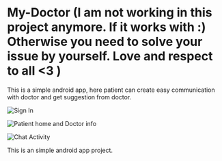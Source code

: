 # My-Doctor (I am not working in this project anymore. If it works with :) Otherwise you need to solve your issue by yourself. Love and respect to all <3 )


This is a simple android app, here patient can create easy communication with doctor and get suggestion from doctor.

![Sign In](https://firebasestorage.googleapis.com/v0/b/mydoctorfinal.appspot.com/o/screenshot%2Fmy_doc_git_one.jpg?alt=media&token=59d923db-7be7-4961-9bd5-3124f74200ad)

![Patient home and Doctor info](https://firebasestorage.googleapis.com/v0/b/mydoctorfinal.appspot.com/o/screenshot%2Fmy_doc_git_two.jpg?alt=media&token=682da56c-79c8-456c-bf8e-4fe597b95362)

![Chat Activity](https://firebasestorage.googleapis.com/v0/b/mydoctorfinal.appspot.com/o/screenshot%2Fmy_doc_git_three.jpg?alt=media&token=658dc442-9c9c-4f40-abae-32de64c718af)


This is an simple android app project.

